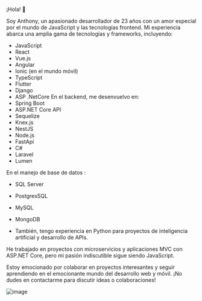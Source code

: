¡Hola! 👋

Soy Anthony, un apasionado desarrollador de 23 años con un amor especial por el mundo de JavaScript y las tecnologías frontend. Mi experiencia abarca una amplia gama de tecnologías y frameworks, incluyendo:

- JavaScript
- React
- Vue.js
- Angular
- Ionic (en el mundo móvil)
- TypeScript
- Flutter
- Django
- ASP .NetCore
En el backend, me desenvuelvo en:
- Spring Boot
- ASP.NET Core API
- Sequelize
- Knex.js
- NestJS
- Node.js
- FastApi
- C#
- Laravel
- Lumen


En el manejo de base de datos :

- SQL Server
- PostgresSQL
- MySQL
- MongoDB

  
- También, tengo experiencia en Python para proyectos de inteligencia artificial y desarrollo de APIs.

He trabajado en proyectos con microservicios y aplicaciones MVC con ASP.NET Core, pero mi pasión indiscutible sigue siendo JavaScript.

Estoy emocionado por colaborar en proyectos interesantes y seguir aprendiendo en el emocionante mundo del desarrollo web y móvil. ¡No dudes en contactarme para discutir ideas o colaboraciones!






![image](https://github.com/23456-Tony-Larrea/23456-Tony-Larrea/assets/52183482/643a3483-3186-43b5-a735-250e5e974df9)
